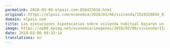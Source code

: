 ```yaml
---
permalink: 2018-03-06-elpais.com-856423616.html
original: https://elpais.com/economia/2018/03/06/vivienda/1520326844_619498.html#?ref=rss&format=simple&link=link
domain: elpais.com
title: Las ejecuciones hipotecarias sobre vivienda habitual bajaron un 49,4% en 2017
image: https://ep00.epimg.net/economia/imagenes/2018/03/06/vivienda/1520326844_619498_1520326954_rrss_normal.jpg
date: 2018-03-06 09:32:14
translations: en
---
```


